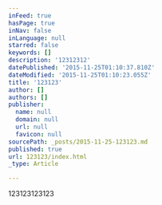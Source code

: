 ```yaml
---
inFeed: true
hasPage: true
inNav: false
inLanguage: null
starred: false
keywords: []
description: '12312312'
datePublished: '2015-11-25T01:10:37.810Z'
dateModified: '2015-11-25T01:10:23.055Z'
title: '123123'
author: []
authors: []
publisher:
  name: null
  domain: null
  url: null
  favicon: null
sourcePath: _posts/2015-11-25-123123.md
published: true
url: 123123/index.html
_type: Article

---
```

123123123123